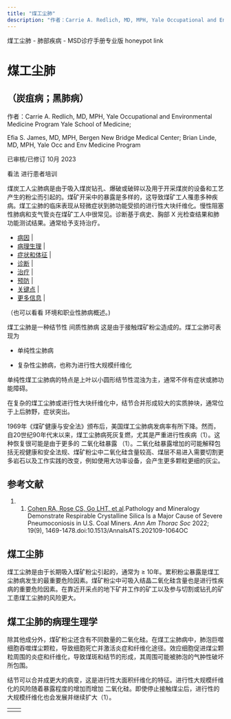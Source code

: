 ```yaml
---
title: "煤工尘肺"
description: "作者：Carrie A. Redlich, MD, MPH, Yale Occupational and Environmental Medicine Program Yale School of Medicine;"
---
```


﻿煤工尘肺 \- 肺部疾病 \- MSD诊疗手册专业版 honeypot link

# 煤工尘肺

## （炭疽病；黑肺病）

作者：Carrie A. Redlich, MD, MPH, Yale Occupational and Environmental Medicine Program Yale School of Medicine;

Efia S. James, MD, MPH, Bergen New Bridge Medical Center; Brian Linde, MD, MPH, Yale Occ and Env Medicine Program

已审核/已修订 10月 2023

看法 进行患者培训

煤炭工人尘肺病是由于吸入煤炭钻孔、爆破或破碎以及用于开采煤炭的设备和工艺产生的粉尘而引起的。煤矿开采中的暴露是多样的，这导致煤矿工人罹患多种疾病。煤工尘肺的临床表现从轻微症状到肺功能受损的进行性大块纤维化。慢性阻塞性肺病和支气管炎在煤矿工人中很常见。诊断基于病史、胸部 X 光检查结果和肺功能测试结果。通常给予支持治疗。

- [病因](#病因_v921568_zh) \|
- [病理生理](#病理生理_v84931857_zh) \|
- [症状和体征](#症状和体征_v921589_zh) \|
- [诊断](#诊断_v921595_zh) \|
- [治疗](#治疗_v921606_zh) \|
- [预防](#预防_v921616_zh) \|
- [关键点](#关键点_v11687746_zh) \|
- [更多信息](#更多信息_v84931904_zh) \|

（也可以看看 环境和职业性肺病概述。)

煤工尘肺是一种结节性 间质性肺病 这是由于接触煤矿粉尘造成的。煤工尘肺可表现为

- 单纯性尘肺病

- 复杂性尘肺病，也称为进行性大规模纤维化


单纯性煤工尘肺病的特点是上叶以小圆形结节性混浊为主，通常不伴有症状或肺功能障碍。

在复杂的煤工尘肺或进行性大块纤维化中，结节合并形成较大的实质肿块，通常位于上后肺野，症状突出。

1969年《煤矿健康与安全法》颁布后，美国煤工尘肺病发病率有所下降。然而，自20世纪90年代末以来，煤工尘肺病死灰复燃，尤其是严重进行性疾病（1）。这种恢复很可能是由于更多的 二氧化硅暴露 （1）。二氧化硅暴露增加的可能解释包括无视健康和安全法规、煤矿粉尘中二氧化硅含量较高、煤层不易进入需要切割更多岩石以及工作实践的改变，例如使用大功率设备，会产生更多颗粒更细的灰尘。

## 参考文献

1. 1. [Cohen RA, Rose CS, Go LHT, et al](https://pubmed.ncbi.nlm.nih.gov/35353671/).Pathology and Mineralogy Demonstrate Respirable Crystalline Silica Is a Major Cause of Severe Pneumoconiosis in U.S. Coal Miners. _Ann Am Thorac Soc_ 2022; 19(9), 1469-1478.doi:10.1513/AnnalsATS.202109-1064OC


## 煤工尘肺

煤工尘肺是由于长期吸入煤矿粉尘引起的，通常为 ≥ 10年。累积粉尘暴露是煤工尘肺病发生的最重要危险因素。煤矿粉尘中可吸入结晶二氧化硅含量也是进行性疾病的重要危险因素。在靠近开采点的地下矿井工作的矿工以及参与切割或钻孔的矿工患煤工尘肺的风险更大。

## 煤工尘肺的病理生理学

除其他成分外，煤矿粉尘还含有不同数量的二氧化硅。在煤工尘肺病中，肺泡巨噬细胞吞噬煤尘颗粒，导致细胞死亡并激活炎症和纤维化途径。效应细胞促进煤尘颗粒周围的炎症和纤维化，导致煤斑和结节的形成，其周围可能被肺泡的气肿性破坏所包围。

结节可以合并成更大的病变，这是进行性大面积纤维化的特征。进行性大规模纤维化的风险随着暴露程度的增加而增加 二氧化硅。即使停止接触煤尘后，进行性的大规模纤维化也会发展并继续扩大（1）。

|     |     |
| --- | --- |
|  |  |